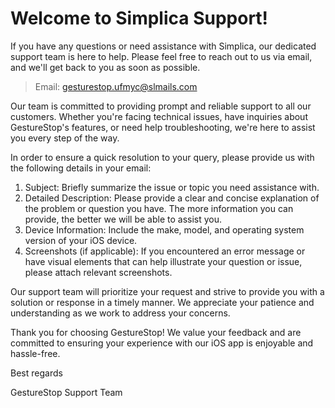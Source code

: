 # Welcome to Simplica Support!

If you have any questions or need assistance with Simplica, our dedicated support team is here to help. Please feel free to reach out to us via email, and we'll get back to you as soon as possible. 

> Email: gesturestop.ufmyc@slmails.com

Our team is committed to providing prompt and reliable support to all our customers. Whether you're facing technical issues, have inquiries about GestureStop's features, or need help troubleshooting, we're here to assist you every step of the way. 

In order to ensure a quick resolution to your query, please provide us with the following details in your email:

1. Subject: Briefly summarize the issue or topic you need assistance with.
2. Detailed Description: Please provide a clear and concise explanation of the problem or question you have. The more information you can provide, the better we will be able to assist you.
3. Device Information: Include the make, model, and operating system version of your iOS device.
4. Screenshots (if applicable): If you encountered an error message or have visual elements that can help illustrate your question or issue, please attach relevant screenshots.

Our support team will prioritize your request and strive to provide you with a solution or response in a timely manner. We appreciate your patience and understanding as we work to address your concerns.

Thank you for choosing GestureStop! We value your feedback and are committed to ensuring your experience with our iOS app is enjoyable and hassle-free.

Best regards

GestureStop Support Team